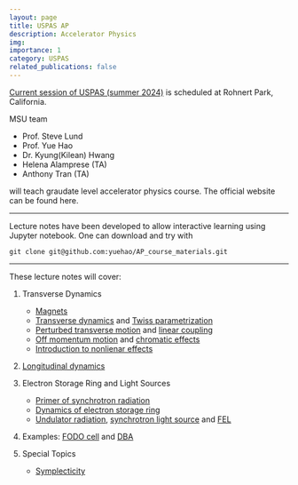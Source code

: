 ```yaml
---
layout: page
title: USPAS AP
description: Accelerator Physics
img: 
importance: 1
category: USPAS
related_publications: false
---
```


[Current session of USPAS (summer 2024)](https://uspas.fnal.gov/programs/2024/rohnertpark/index.shtml) is scheduled at Rohnert Park, California.    

MSU team 
- Prof. Steve Lund
- Prof. Yue Hao
- Dr. Kyung(Kilean) Hwang
- Helena Alamprese (TA)
- Anthony Tran (TA)

will teach graudate level accelerator physics course.  The official website can be found here.

---

Lecture notes have been developed to allow interactive learning using Jupyter notebook.  One can download and try with

```
git clone git@github.com:yuehao/AP_course_materials.git
```

---

These lecture notes will cover:

1. Transverse Dynamics

    * [Magnets](https://people.nscl.msu.edu/~haoy/teaching/AP_course_materials/magnets/magnets.html)
    * [Transverse dynamics](https://people.nscl.msu.edu/~haoy/teaching/AP_course_materials/linear_transverse_motion/linear_transverse_motion.html) and [Twiss parametrization](https://people.nscl.msu.edu/~haoy/teaching/AP_course_materials/twiss_param/twiss_param.html)
    * [Perturbed transverse motion](https://people.nscl.msu.edu/~haoy/teaching/AP_course_materials/perturbed_linear_transverse_motion/perturbed_linear_transverse_motion.html) and [linear coupling](https://people.nscl.msu.edu/~haoy/teaching/AP_course_materials/linear_transverse_coupling/linear_transverse_coupling.html)
    * [Off momentum motion](https://people.nscl.msu.edu/~haoy/teaching/AP_course_materials/off_momentum_orbit/off_momentum_orbit.html) and [chromatic effects](https://people.nscl.msu.edu/~haoy/teaching/AP_course_materials/chromatic_effect/chromatic_effect.html)
    * [Introduction to nonlienar effects]()


2. [Longitudinal dynamics](https://people.nscl.msu.edu/~haoy/teaching/AP_course_materials/longitudinal_dynamics/longitudinal_dynamics.html)

3. Electron Storage Ring and Light Sources

    * [Primer of synchrotron radiation](https://people.nscl.msu.edu/~haoy/teaching/AP_course_materials/synchrotron_radiation/synchrotron_radiation.html)
    * [Dynamics of electron storage ring](https://people.nscl.msu.edu/~haoy/teaching/AP_course_materials/electron_storage_ring/electron_storage_ring.html)
    * [Undulator radiation](https://people.nscl.msu.edu/~haoy/teaching/AP_course_materials/undulator_radiation/undulator_radiation.html), [synchrotron light source](https://people.nscl.msu.edu/~haoy/teaching/AP_course_materials/synchrotron_light_source/synchrotron_light_source.pdf) and [FEL](https://people.nscl.msu.edu/~haoy/teaching/AP_course_materials/FEL/FEL.pdf)

4. Examples: [FODO cell](https://people.nscl.msu.edu/~haoy/teaching/AP_course_materials/examples/FODO/FODO_cell.html) and [DBA](https://people.nscl.msu.edu/~haoy/teaching/AP_course_materials/examples/DBA/DBA.html)

5. Special Topics

    * [Symplecticity](https://people.nscl.msu.edu/~haoy/teaching/AP_course_materials/symplecticity/symplecticity.html)
    


